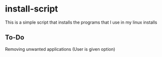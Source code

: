 # install-script
This is a simple script that installs the programs that I use in my linux installs

## To-Do
Removing unwanted applications (User is given option)  
